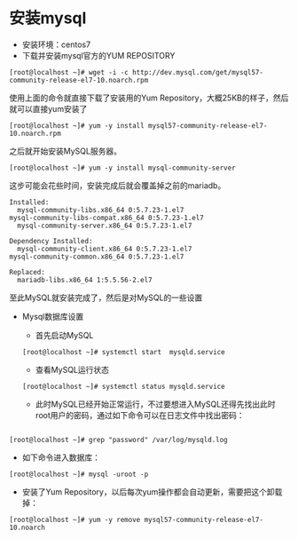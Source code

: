 # 安装mysql
* 安装环境：centos7
* 下载并安装mysql官方的YUM REPOSITORY
```
[root@localhost ~]# wget -i -c http://dev.mysql.com/get/mysql57-community-release-el7-10.noarch.rpm
```
使用上面的命令就直接下载了安装用的Yum Repository，大概25KB的样子，然后就可以直接yum安装了

```
[root@localhost ~]# yum -y install mysql57-community-release-el7-10.noarch.rpm
```
之后就开始安装MySQL服务器。

```
[root@localhost ~]# yum -y install mysql-community-server
```
这步可能会花些时间，安装完成后就会覆盖掉之前的mariadb。
```
Installed:
  mysql-community-libs.x86_64 0:5.7.23-1.el7                      mysql-community-libs-compat.x86_64 0:5.7.23-1.el7                   
  mysql-community-server.x86_64 0:5.7.23-1.el7                   

Dependency Installed:
  mysql-community-client.x86_64 0:5.7.23-1.el7                       mysql-community-common.x86_64 0:5.7.23-1.el7                      

Replaced:
  mariadb-libs.x86_64 1:5.5.56-2.el7                 
 ```
  至此MySQL就安装完成了，然后是对MySQL的一些设置
* Mysql数据库设置

   * 首先启动MySQL
   ```
   [root@localhost ~]# systemctl start  mysqld.service
   ```
   *   查看MySQL运行状态
   ```
   [root@localhost ~]# systemctl status mysqld.service
   ```
   
   *  此时MySQL已经开始正常运行，不过要想进入MySQL还得先找出此时root用户的密码，通过如下命令可以在日志文件中找出密码：
```

[root@localhost ~]# grep "password" /var/log/mysqld.log
 ```
     
   * 如下命令进入数据库：
```
[root@localhost ~]# mysql -uroot -p
```
* 安装了Yum Repository，以后每次yum操作都会自动更新，需要把这个卸载掉：
```
[root@localhost ~]# yum -y remove mysql57-community-release-el7-10.noarch
```